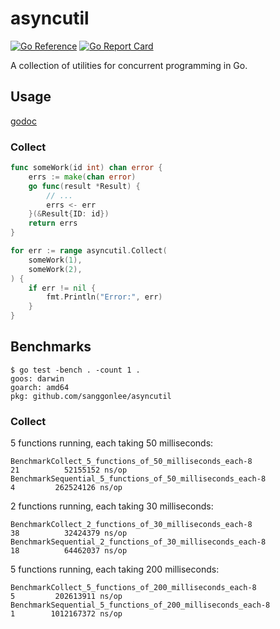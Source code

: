 # asyncutil

[![Go Reference](https://pkg.go.dev/badge/github.com/sanggonlee/asyncutil.svg)](https://pkg.go.dev/github.com/sanggonlee/asyncutil)
[![Go Report Card](https://goreportcard.com/badge/github.com/sanggonlee/asyncutil)](https://goreportcard.com/report/github.com/sanggonlee/asyncutil)

A collection of utilities for concurrent programming in Go.

## Usage

[godoc](https://pkg.go.dev/github.com/sanggonlee/asyncutil)

### Collect

```go
func someWork(id int) chan error {
    errs := make(chan error)
    go func(result *Result) {
        // ...
        errs <- err
    }(&Result{ID: id})
    return errs
}

for err := range asyncutil.Collect(
    someWork(1),
    someWork(2),
) {
    if err != nil {
        fmt.Println("Error:", err)
    }
}
```

## Benchmarks

```
$ go test -bench . -count 1 .
goos: darwin
goarch: amd64
pkg: github.com/sanggonlee/asyncutil
```

### Collect

5 functions running, each taking 50 milliseconds:

```
BenchmarkCollect_5_functions_of_50_milliseconds_each-8                21          52155152 ns/op
BenchmarkSequential_5_functions_of_50_milliseconds_each-8              4         262524126 ns/op
```

2 functions running, each taking 30 milliseconds:

```
BenchmarkCollect_2_functions_of_30_milliseconds_each-8                38          32424379 ns/op
BenchmarkSequential_2_functions_of_30_milliseconds_each-8             18          64462037 ns/op
```

5 functions running, each taking 200 milliseconds:

```
BenchmarkCollect_5_functions_of_200_milliseconds_each-8                5         202613911 ns/op
BenchmarkSequential_5_functions_of_200_milliseconds_each-8             1        1012167372 ns/op
```
